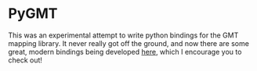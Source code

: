 # PyGMT

This was an experimental attempt to write python bindings for the GMT mapping library.
It never really got off the ground, and now there are some great, modern bindings being developed
[here](https://github.com/GenericMappingTools/gmt-python), which I encourage you to check out!
